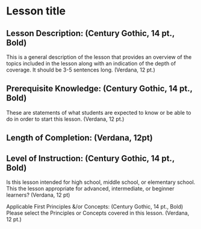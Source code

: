 # Lesson title 

## Lesson Description: (Century Gothic, 14 pt., Bold) 

This is a general description of the lesson that provides an overview of the topics included in the lesson along with an indication of the depth of coverage.  It should be 3-5 sentences long. (Verdana, 12 pt.)

## Prerequisite Knowledge: (Century Gothic, 14 pt., Bold) 

These are statements of what students are expected to know or be able to do in order to start this lesson. (Verdana, 12 pt.)

## Length of Completion: (Verdana, 12pt)

## Level of Instruction: (Century Gothic, 14 pt., Bold) 

Is this lesson intended for high school, middle school, or elementary school. This the  lesson appropriate for advanced, intermediate, or beginner learners? (Verdana, 12 pt)

Applicable First Principles &/or Concepts: (Century Gothic, 14 pt., Bold) Please select the Principles or Concepts covered in this lesson. (Verdana, 12 pt.)
